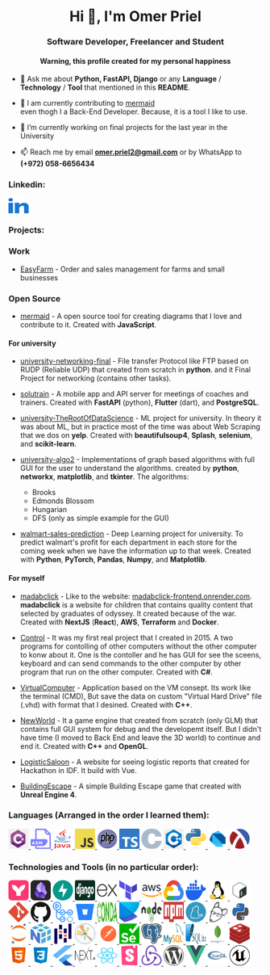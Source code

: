 <h1 align="center">Hi 👋, I'm Omer Priel</h1>

<h3 align="center">Software Developer, Freelancer and Student</h3>

<h4 align="center">Warning, this profile created for my personal happiness</h4>

- 💬 Ask me about **Python, FastAPI, Django** or any **Language** / **Technology** / **Tool** that mentioned in this **README**.

- 🌱 I am currently contributing to [mermaid](https://mermaid.js.org/) \
even thogh I a Back-End Developer. Because, it is a tool I like to use.

- 🔭 I’m currently working on final projects for the last year in the University

- 📫 Reach me by email **omer.priel2@gmail.com** or by WhatsApp to **(+972) 058-6656434**

### Linkedin:
<p align="left">
  <a href="https://www.linkedin.com/in/omer-priel/" target="_blank">
    <img align="center" src="./icons/linked.svg" alt="omer-priel" height="30" width="40" />
  </a>
</p>

### Projects:

### Work

- [EasyFarm](http://easyfarm.co.il/) - Order and sales management for farms and small businesses

### Open Source

- [mermaid](https://mermaid.js.org/) - A open source tool for creating diagrams that I love and contribute to it. Created with **JavaScript**.

#### For university

- [university-networking-final](https://github.com/omer-priel/university-networking-final) - File transfer Protocol like FTP based on RUDP (Reliable UDP) that created from scratch in **python**. and it Final Project for networking (contains other tasks).

- [solutrain](https://github.com/omer-priel/solutrain) - A mobile app and API server for meetings of coaches and trainers. Created with **FastAPI** (python), **Flutter** (dart), and **PostgreSQL**.

- [university-TheRootOfDataScience](https://github.com/omer-priel/university-TheRootOfDataScience) - ML project for university. In theory it was about ML, but in practice most of the time was about Web Scraping that we dos on **yelp**. Created with **beautifulsoup4**, **Splash**, **selenium**, and **scikit-learn**.

- [university-algo2](https://github.com/omer-priel/university-algo2) - Implementations of graph based algorithms with full GUI for the user to understand the algorithms. created by **python**, **networkx**, **matplotlib**, and **tkinter**. The algorithms:
  * Brooks
  * Edmonds Blossom
  * Hungarian
  * DFS (only as simple example for the GUI)

- [walmart-sales-prediction](https://github.com/LiorShiboli/walmart-sales-prediction) - Deep Learning project for university. To predict walmart's profit for each department in each store for the coming week when we have the information up to that week. Created with **Python**, **PyTorch**, **Pandas**, **Numpy**, and **Matplotlib**.

#### For myself

- [madabclick](https://github.com/omer-priel/madabclick) - Like to the website: [madabclick-frontend.onrender.com](https://madabclick-frontend.onrender.com). **madabclick** is a website for children that contains quality content that selected by graduates of odyssey. It created because of the war. Created with **NextJS** (**React**), **AWS**, **Terraform** and **Docker**.

- [Control](https://github.com/omer-priel/Control) - It was my first real project that I created in 2015. A two programs for contolling of other computers without the other computer to konw about it. One is the contoller and he has GUI for see the sceens, keyboard and can send commands to the other computer by other program that run on the other computer. Created with **C#**. 

- [VirtualComputer](https://github.com/omer-priel/VirtualComputer) - Application based on the VM consept. Its work like the terminal (CMD), But save the data on custom "Virtual Hard Drive" file (.vhd) with format that I desined. Created with **C++**.

- [NewWorld](https://github.com/omer-priel/NewWorld) - It a game engine that created from scratch (only GLM) that contains full GUI system for debug and the developemt itself. But I didn't have time (I moved to Back End and leave the 3D world) to continue and end it. Created with **C++** and **OpenGL**.

- [LogisticSaloon](https://github.com/omer-priel/LogisticSaloon) - A website for seeing logistic reports that created for Hackathon in IDF. It build with Vue.

- [BuildingEscape](https://github.com/omer-priel/BuildingEscape) - A simple Building Escape game that created with **Unreal Engine 4**.

### Languages (Arranged in the order I learned them):
<p>
  <a href="https://learn.microsoft.com/en-us/dotnet/csharp/tour-of-csharp/" target="_blank">
    <img src="./icons/CSharp.png" alt="C#" width="40" height="40" />
  </a>
  <a href="https://en.wikipedia.org/wiki/X86_assembly_language" target="_blank">
    <img src="./icons/asm.webp" alt="asm86" width="40" height="40" />
  </a>
  <a href="https://www.java.com/en/" target="_blank">
    <img src="./icons/Java.png" alt="Java" width="40" height="40" />
  </a>
  <a href="https://developer.mozilla.org/en-US/docs/Web/JavaScript" target="_blank">
    <img src="./icons/JavaScript.png" alt="JavaScript" width="40" height="40" />
  </a>
  <a href="https://www.php.net/" target="_blank">
    <img src="./icons/php.svg" alt="PHP" width="40" height="40" />
  </a>
  <a href="https://www.typescriptlang.org/" target="_blank">
    <img src="./icons/TypeScript.svg" alt="TypeScript" width="40" height="40" />
  </a>
  <a href="https://en.wikipedia.org/wiki/C_(programming_language)" target="_blank">
    <img src="./icons/C.png" alt="C" width="40" height="40" />
  </a>
  <a href="https://cplusplus.com/" target="_blank">
    <img src="./icons/C++.png" alt="C++" width="40" height="40" />
  </a>
  <a href="https://www.python.org/" target="_blank">
    <img src="./icons/python.png" alt="python" width="40" height="40" />
  </a>
  <a href="https://dart.dev/" target="_blank">
    <img src="./icons/Dart.svg" alt="Dart" width="40" height="40" />
  </a>
  <a href="https://racket-lang.org/" target="_blank">
    <img src="./icons/Racket.svg" alt="Racket" width="40" height="40" />
  </a>
</p>


### Technologies and Tools (in no particular order):
<p>
  <a href="https://mermaid.js.org/" target="_blank">
    <img src="./icons/mermaid.svg" alt="mermaid" width="40" height="40" />
  </a>
  <a href="https://obsidian.md/" target="_blank">
    <img src="./icons/Obsidian.svg" alt="Obsidian" width="40" height="40" />
  </a>
  <a href="https://fastapi.tiangolo.com/" target="_blank">
    <img src="./icons/FastAPI.svg" alt="FastAPI" width="40" height="40" />
  </a>
  <a href="https://www.djangoproject.com/" target="_blank">
    <img src="./icons/django.svg" alt="django" width="40" height="40" />
  </a>
  <a href="https://expressjs.com/" target="_blank">
    <img src="./icons/Express.png" alt="Express" width="40" height="40" />
  </a>
  <a href="https://www.terraform.io/" target="_blank">
    <img src="./icons/terraform.svg" alt="terraform" width="40" height="40" />
  </a>
  <a href="https://aws.amazon.com/" target="_blank">
    <img src="./icons/aws.svg" alt="AWS" width="40" height="40" />
  </a>
  <a href="https://cloud.google.com/" target="_blank">
    <img src="./icons/gcp.svg" alt="GCP" width="40" height="40" />
  </a>
  <a href="https://www.docker.com/" target="_blank">
    <img src="./icons/docker.svg" alt="docker" width="40" height="40" />
  </a>
  <a href="https://en.wikipedia.org/wiki/Linux" target="_blank">
    <img src="./icons/Linux.svg" alt="Linux" width="40" height="40" />
  </a>
  <a href="https://www.gnu.org/software/bash/" target="_blank">
    <img src="./icons/bash.png" alt="bash" width="40" height="40" />
  </a>
  <a href="https://git-scm.com/" target="_blank">
    <img src="./icons/git.svg" alt="git" width="40" height="40" />
  </a>
  <a href="https://github.com/" target="_blank">
    <img src="./icons/GitHub.svg" alt="GitHub" width="40" height="40" />
  <a href="https://github.com/features/actions" target="_blank">
    <img src="./icons/GitHub-Actions.svg" alt="GitHub Actions" width="40" height="40" />
  </a>
  <a href="https://bitbucket.org/" target="_blank">
    <img src="./icons/bitbucket.png" alt="bitbucket" width="40" height="40" />
  </a>
  <a href="https://docs.conda.io/en/latest/" target="_blank">
    <img src="./icons/conda.svg" alt="conda" width="40" height="40" />
  </a>
  <a href="https://python-poetry.org/" target="_blank">
    <img src="./icons/poetry.svg" alt="poetry" width="40" height="40" />
  </a>
  <a href="https://nodejs.org/en" target="_blank">
    <img src="./icons/NodeJS.svg" alt="NodeJS" width="40" height="40" />
  </a>
  <a href="https://www.npmjs.com/" target="_blank">
    <img src="./icons/npm.svg" alt="npm" width="40" height="40" />
  </a>
  <a href="https://yarnpkg.com/" target="_blank">
    <img src="./icons/Yarn.svg" alt="Yarn" width="40" height="40" />
  </a>
  <a href="https://editorconfig.org/" target="_blank">
    <img src="./icons/EditorConfig.png" alt="EditorConfig" width="40" height="40" />
  </a>
  <a href="https://mypy-lang.org/" target="_blank">
    <img src="./icons/mypy.jpeg" alt="mypy" width="40" height="40" />
  </a>
  <a href="https://jupyter.org/" target="_blank">
    <img src="./icons/jupyter.svg" alt="jupyter" width="40" height="40" />
  </a>
  <a href="https://numpy.org/" target="_blank">
    <img src="./icons/NumPy.svg" alt="NumPy" width="40" height="40" />
  </a>
  <a href="https://pandas.pydata.org/" target="_blank">
    <img src="./icons/pandas.svg" alt="pandas" width="40" height="40" />
  </a>
  <a href="https://matplotlib.org/" target="_blank">
    <img src="./icons/matplotlib.svg" alt="matplotlib" width="40" height="40" />
  </a>
  <a href="https://www.postman.com/" target="_blank">
    <img src="./icons/Postman.svg" alt="Postman" width="40" height="40" />
  </a>
  <a href="https://www.selenium.dev/" target="_blank">
    <img src="./icons/Selenium.png" alt="Selenium" width="40" height="40" />
  </a>
  <a href="https://www.postgresql.org/" target="_blank">
    <img src="./icons/PostgreSQL.svg" alt="PostgreSQL" width="40" height="40" />
  </a>
  <a href="https://www.mysql.com/" target="_blank">
    <img src="./icons/MySQL.svg" alt="MySQL" width="40" height="40" />
  </a>
  <a href="https://www.sqlite.org/index.html" target="_blank">
    <img src="./icons/SQLite.svg" alt="SQLite" width="40" height="40" />
  </a>
  <a href="https://www.mongodb.com/" target="_blank">
    <img src="./icons/MongoDB.svg" alt="MongoDB" width="40" height="40" />
  </a>
  <a href="https://redis.io/" target="_blank">
    <img src="./icons/redis.svg" alt="redis" width="40" height="40" />
  </a>
  <a href="https://developer.mozilla.org/en-US/docs/Web/HTML" target="_blank">
    <img src="./icons/html.svg" alt="HTML" width="40" height="40" />
  </a>
  <a href="https://developer.mozilla.org/en-US/docs/Web/CSS" target="_blank">
    <img src="./icons/css.svg" alt="CSS" width="40" height="40" />
  </a>
  <a href="https://flutter.dev/" target="_blank">
    <img src="./icons/Flutter.svg" alt="Flutter" width="40" height="40" />
  </a>
  <a href="https://nextjs.org/" target="_blank">
    <img src="./icons/NextJS.svg" alt="NextJS" width="40" height="40" />
  </a>
  <a href="https://react.dev/" target="_blank">
    <img src="./icons/React.svg" alt="React" width="40" height="40" />
  </a>
  <a href="https://storybook.js.org/" target="_blank">
    <img src="./icons/Storybook.svg" alt="Storybook" width="40" height="40" />
  </a>
  <a href="https://redux.js.org/" target="_blank">
    <img src="./icons/Redux.svg" alt="Redux" width="40" height="40" />
  </a>
  <a href="https://wordpress.org/" target="_blank">
    <img src="./icons/WordPress.svg" alt="WordPress" width="40" height="40" />
  </a>
  <a href="https://vuejs.org/" target="_blank">
    <img src="./icons/Vue.svg" alt="Vue" width="40" height="40" />
  </a>
  <a href="https://www.opengl.org/" target="_blank">
    <img src="./icons/OpenGL.svg" alt="OpenGL" width="40" height="40" />
  </a>
  <a href="https://www.unrealengine.com/en-US" target="_blank">
    <img src="./icons/Unreal.svg" alt="Unreal" width="40" height="40" />
  </a>
</p>

